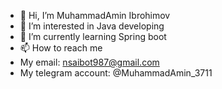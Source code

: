 - 👋 Hi, I’m MuhammadAmin Ibrohimov
- 👀 I’m interested in Java developing
- 🌱 I’m currently learning Spring boot
- 📫 How to reach me
- My email: nsaibot987@gmail.com
- My telegram account: @MuhammadAmin_3711

<!---
MuhammadAmin-Ibrohimov/MuhammadAmin-Ibrohimov is a ✨ special ✨ repository because its `README.md` (this file) appears on your GitHub profile.
You can click the Preview link to take a look at your changes.
--->
